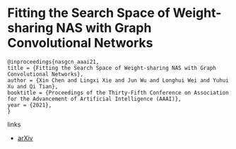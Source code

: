 # Fitting the Search Space of Weight-sharing NAS with Graph Convolutional Networks

```
@inproceedings{nasgcn_aaai21,
title = {Fitting the Search Space of Weight-sharing NAS with Graph Convolutional Networks},
author = {Xin Chen and Lingxi Xie and Jun Wu and Longhui Wei and Yuhui Xu and Qi Tian},
booktitle = {Proceedings of the Thirty-Fifth Conference on Association for the Advancement of Artificial Intelligence (AAAI)},
year = {2021},
}
```

links
- [arXiv](https://arxiv.org/abs/2004.08423)
